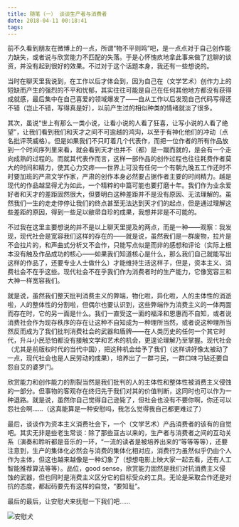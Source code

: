 ```yaml
---
title: 随笔（一） 谈谈生产者与消费者
date: 2018-04-11 00:18:41
tags:
---
```

前不久看到朋友在微博上的一点，所谓“物不平则鸣”吧，是一点点对于自己创作能力缺失，或者说与欣赏能力不匹配的失落。于是心怀愧疚地拿此事来做了尬聊的谈资，并没有起到很好的效果。不过对于这个话题本身，我还有一些想说的。

当时在聊天里我说到，在工作以后才体会到，因为自己在（文学艺术）创作力上的短缺而产生的强烈的不平和忧郁，其实往往可能是自己在任何其他地方都没有获得成就感，最后集中在自己喜爱的领域爆发了——自从工作以后发现自己代码写得还不错（岂止不错，写得真是好），以前产生过的相似种类的情绪就淡了很多。

其次，虽说“世上有那么一类小说，让看小说的人看了狂喜，让写小说的人看了绝望”，让我们看到我们和天才之间不可逾越的鸿沟，以至于有神化他们的冲动（点名批评茨威格）。但是如果我们不只盯着几个代表作，而把一位作者的所有作品放到一个时间序列里来看，就会看到天才也并不（都）是一蹴而就的，是会有一个走向成熟的过程的。而就其代表作而言，这样一部作品的创作过程也往往耗费作者莫大的时间和精力，使其心力交瘁——世界上可没有任何一个有朝九晚五工作还时不时要加班的严肃文学作家，严肃的创作本身必然要占据作者主要的时间精力。越是现代的作品越显得尤为如此，一个精粹的中篇可能也要打磨十年。我们作为业余爱好者和天才的差距固然很大，但要明白这种差距并不是没有原因、无法理解的。虽然我们一生的走走停停让我们的终点甚至无法达到天才们的起点，但是通过理解这些差距的原因，得到一些足以敝帚自珍的成果，我想并非是不可能的。

不过我在这里主要想说的并不是以上聊天里提及的两点，而是一种——观察：我发现，现代社会是宽容我们这样的存在的——就是说，虽然我们是一群废物，拉片是不会拉片的，和声曲式分析又不会作，只能写点似是而非的感想和评论（实际上根本没有触及作品成功的核心——如果我们知道核心是什么，那么我们自己就能写出这样的作品了，还要专业人士做什么）才能维持生活这样子，但是，资本主义、消费社会不在乎这些。现代社会不在乎我们作为消费者时的生产能力，它像宽容三和大神一样宽容我们。

就是说，虽然我们整天批判消费主义的弊端，物化啦，异化啦，人的主体性的消逝啦，人的整体性的分割啦，但偶尔也要认识到，这些弊端作为消费主义的一体两面而存在时，它的另一面是什么。我们一直受这一面的福泽和恩惠而不自知，或者说消费社会作为现存秩序的存在让这种不自知成为一种理所当然，或者说这种理所当然反而成为了我们批判消费社会的武器和盾牌——在人类历史的任何一个其它时代，升斗小民恐怕都没有接触文学和艺术的机会，更遑论理解乃至掌握。现代社会（尤其是前版权时代的当代中国），把这种机会给予了我们（这样讲好像太被动了一点，现代社会也是人民劳动的成果），培养出了一群刁民，一群口味刁钻还要自怨自艾的婆罗门。

欣赏能力和创作能力的割裂当然是我们批判的人的主体性和整体性被消费主义侵蚀的一部分。但事物的客观存在终归先于我们对其的价值判断，这同时也可以作为一种退路。就是说，虽然你自己觉得自己逊毙了，但社会也没有不要你啊，你还可以怨社会啊……（这真能算是一种安慰吗，我怎么觉得我自己都更难过了）

最后，谈谈作为资本主义消费社会下，一个（文学艺术）产品消费者的该有的自觉吧。其实无非是些老生常谈：除了那些亘古以来的，生产者与消费者之间的互动关系（演奏和聆听都是音乐的一环，“一流的读者是被培养出来的”等等等等），还要注意到，生产的集体化必然会与消费的集体化相对应，消费行为虽然似乎仍由个人作为主体，但这也越来越像是一种幻象了（想想电影上映大家一起去看，还有人工智能推荐算法等等）。品位，good sense，欣赏能力固然是我们对抗消费主义侵蚀的武器，但也同时是消费主义区分它的目标受众的工具。无论是采取合作还是对抗的态度，都起码要先有这样的自觉，“要知耻”。

最后的最后，让安慰犬来抚慰一下我们吧……

![安慰犬](安慰犬.jpg)